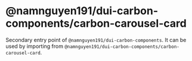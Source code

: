 # @namnguyen191/dui-carbon-components/carbon-carousel-card

Secondary entry point of `@namnguyen191/dui-carbon-components`. It can be used by importing from `@namnguyen191/dui-carbon-components/carbon-carousel-card`.
